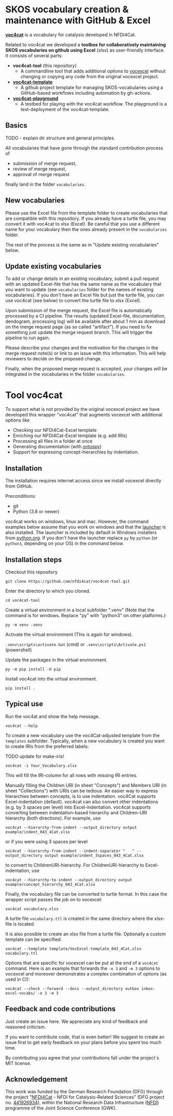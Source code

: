 # SKOS vocabulary creation & maintenance with GitHub & Excel

**[voc4cat](https://github.com/nfdi4cat/voc4cat-playground)** is a vocabulary for catalysis developed in NFDI4Cat.

Related to voc4cat we developed a **toolbox for collaboratively maintaining SKOS vocabularies on github using Excel** (xlsx) as user-friendly interface. It consists of several parts:

- **voc4cat-tool** (this repository)
  - A commandline tool that adds additional options to [vocexcel](https://github.com/RDFLib/VocExcel) without changing or copying any code from the original vocexcel project.
- **[voc4cat-template](https://github.com/nfdi4cat/voc4cat-template)**
  - A github project template for managing SKOS-vocabularies using a GitHub-based workflows including automation by gh-actions.
- **[voc4cat-playground](https://github.com/nfdi4cat/voc4cat-playground)**
  - A testbed for playing with the voc4cat workflow. The playground is a test-deployment of the voc4cat-template.

## Basics

TODO - explain dir structure and general principles.

All vocabularies that have gone through the standard contribution process of

- submission of merge request,
- review of merge request,
- approval of merge request

finally land in the folder `vocabularies`.

## New vocabularies

Please use the Excel file from the template folder to create vocabularies that are compatible with this repository.
If you already have a turtle file, you may convert it with voc4cat to xlsx (Excel).
Be careful that you use a different name for your vocabulary then the ones already present in the `vocabularies` folder.

The rest of the process is the same as in "Update existing vocabularies" below.

## Update existing vocabularies

To add or change details in an existing vocabulary, submit a pull request with an updated Excel-file that has the same name as the vocabulary that you want to update
(see `vocabularies` folder for the names of existing vocabularies).
If you don't have an Excel file but just the turtle file, you can use voc4cat (see below) to convert the turtle file to xlsx (Excel).

Upon submission of the merge request, the Excel file is automatically processed by a CI pipeline.
The results (updated Excel-file, documentation, dendogram, processing log) will be available after about 1 min as download on the merge request page (as so called "artifact").
If you need to fix something just update the merge request branch. This will trigger the pipeline to run again.

Please describe your changes and the motivation for the changes in the merge request note(s) or link to an issue with this information. This will help reviewers to decide on the proposed change.

Finally, when the proposed merge request is accepted, your changes will be integrated in the vocabularies in the folder `vocabularies`.

# Tool voc4cat

To support what is not provided by the original vocexcel project we have developed this wrapper "voc4cat" that augments vocexcel with additional options like

- Checking our NFDI4Cat-Excel template
- Enriching our NFDI4Cat-Excel template (e.g. add IRIs)
- Processing all files in a folder at once
- Generating documentation (with [ontospy](http://lambdamusic.github.io/Ontospy/))
- Support for expressing concept-hierarchies by indentation.


## Installation

The installation requires internet access since we install vocexcel directly from GitHub.

Preconditions:

- git
- Python (3.8 or newer)

voc4cat works on windows, linux and mac. However, the command examples below assume that you work on windows
and that the [launcher](https://docs.python.org/3.11/using/windows.html#python-launcher-for-windows) is also installed.
The launcher is included by default in Windows installers from [python.org](https://www.python.org/downloads/). 
If you don't have the launcher replace `py` by `python` (or `python3`, depending on your OS) in the command below.

## Installation steps

Checkout this repository

`git clone https://github.com/nfdi4cat/voc4cat-tool.git`

Enter the directory to which you cloned.

`cd voc4cat-tool`

Create a virtual environment in a local subfolder ".venv" (Note that the command is for windows. Replace "py" with "python3" on other platforms.):

`py -m venv .venv`

Activate the virtual environment (This is again for windows).

`.venv\scripts\activate.bat` (cmd) or `.venv\scripts\Activate.ps1` (powershell)

Update the packages in the virtual environment.

`py -m pip install -U pip`

Install voc4cat into the virtual environment.

`pip install .`

## Typical use

Run the voc4at and show the help message.

`voc4cat --help`

To create a new vocabulary use the voc4Cat-adjusted template from the `templates` subfolder.
Typically, when a new vocabulary is created you want to create IRIs from the preferred labels:

TODO update for make-iris!

`voc4cat -i Your_Vocabulary.xlsx`

This will fill the IRI-column for all rows with missing IRI entries.

Manually filling the Children URI (in sheet "Concepts") and Members URI (in sheet "Collections") with URIs can be tedious.
An easier way to express hierarchies between concepts, is to use indentation. voc4Cat supports Excel-indentation (default).
voc4cat can also convert other indentations (e.g. by 3 spaces per level) into Excel-indentation.
voc4cat supports converting between indentation-based hierarchy and Children-URI hierarchy (both directions). For example, use

`voc4cat --hierarchy-from-indent --output_directory output example/indent_043_4Cat.xlsx`

or if you were using 3 spaces per level

`voc4cat --hierarchy-from-indent --indent-separator "   " --output_directory output example/indent_3spaces_043_4Cat.xlsx`

to convert to ChildrenURI-hierarchy. For ChildrenURI-hierarchy to Excel-indentation, use

`voc4cat --hierarchy-to-indent --output_directory output example/concept_hierarchy_043_4Cat.xlsx`

Finally, the vocabulary file can be converted to turtle format. In this case the wrapper script passes the job on to vocexcel:

`voc4cat vocabulary.xlsx`

A turtle file `vocabulary.ttl` is created in the same directory where the xlsx-file is located.

It is also possible to create an xlsx file from a turtle file. Optionally a custom template can be specified:

`voc4cat --template template/VocExcel-template_043_4Cat.xlsx vocabulary.ttl`

Options that are specific for vocexcel can be put at the end of a `voc4cat` command.
Here is an example that forwards the `-e 3` and `-m 3` options to vocexcel and moreover demonstrates a complex combination of options (as used in CI):

`voc4cat --check --forward --docs --output_directory outbox inbox-excel-vocabs/ -e 3 -m 3`

## Feedback and code contributions

Just create an issue here. We appreciate any kind of feedback and reasoned criticism.

If you want to contribute code, that is even better! We suggest to create an issue first to get early feedback on your plans before you spent too much time.

By contributing you agree that your contributions fall under the project´s MIT license.

## Acknowledgement

This work was funded by the German Research Foundation (DFG) through the project "[NFDI4Cat](https://www.nfdi4cat.org) - NFDI for Catalysis-Related Sciences" (DFG project no. [441926934](https://gepris.dfg.de/gepris/projekt/441926934)), within the National Research Data Infrastructure ([NFDI](https://www.nfdi.de)) programme of the Joint Science Conference (GWK).
